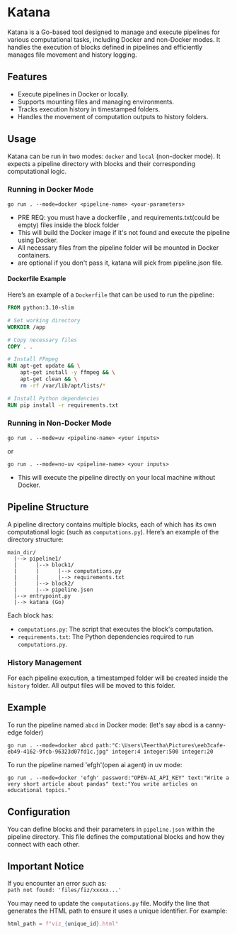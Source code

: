 # Katana

Katana is a Go-based tool designed to manage and execute pipelines for various computational tasks, including Docker and non-Docker modes. It handles the execution of blocks defined in pipelines and efficiently manages file movement and history logging.

## Features

- Execute pipelines in Docker or locally.
- Supports mounting files and managing environments.
- Tracks execution history in timestamped folders.
- Handles the movement of computation outputs to history folders.

## Usage

Katana can be run in two modes: `docker` and `local` (non-docker mode). It expects a pipeline directory with blocks and their corresponding computational logic.

### Running in Docker Mode

```
go run . --mode=docker <pipeline-name> <your-parameters>
```
- PRE REQ: you must have a dockerfile , and requirements.txt(could be empty) files inside the block folder
- This will build the Docker image if it's not found and execute the pipeline using Docker.
- All necessary files from the pipeline folder will be mounted in Docker containers.
- <your-parameters> are optional if you don't pass it, katana will pick from pipeline.json file.

#### Dockerfile Example

Here’s an example of a `Dockerfile` that can be used to run the pipeline:

```Dockerfile
FROM python:3.10-slim

# Set working directory
WORKDIR /app

# Copy necessary files
COPY . .

# Install FFmpeg
RUN apt-get update && \
    apt-get install -y ffmpeg && \
    apt-get clean && \
    rm -rf /var/lib/apt/lists/*

# Install Python dependencies
RUN pip install -r requirements.txt
```


### Running in Non-Docker Mode

```
go run . --mode=uv <pipeline-name> <your inputs>
```
or
```
go run . --mode=no-uv <pipeline-name> <your inputs>
```

- This will execute the pipeline directly on your local machine without Docker.

## Pipeline Structure

A pipeline directory contains multiple blocks, each of which has its own computational logic (such as `computations.py`). Here’s an example of the directory structure:

```
main_dir/
  |--> pipeline1/
  |      |--> block1/
  |      |      |--> computations.py
  |      |      |--> requirements.txt
  |      |--> block2/
  |      |--> pipeline.json
  |--> entrypoint.py
  |--> katana (Go)
```

Each block has:

- `computations.py`: The script that executes the block's computation.
- `requirements.txt`: The Python dependencies required to run `computations.py`.

### History Management

For each pipeline execution, a timestamped folder will be created inside the `history` folder. All output files will be moved to this folder.

## Example

To run the pipeline named `abcd` in Docker mode: (let's say abcd is a canny-edge folder)

```
go run . --mode=docker abcd path:"C:\Users\Teertha\Pictures\eeb3cafe-eb49-4162-9fcb-96323d07fd1c.jpg" integer:4 integer:500 integer:20
```

To run the pipeline named 'efgh'(open ai agent) in uv mode:
```
go run . --mode=docker 'efgh' password:"OPEN-AI_API_KEY" text:"Write a very short article about pandas" text:"You write articles on educational topics."
```

## Configuration

You can define blocks and their parameters in `pipeline.json` within the pipeline directory. This file defines the computational blocks and how they connect with each other.


## Important Notice

If you encounter an error such as:  
`path not found: 'files/fiz/xxxxx...'`  

You may need to update the `computations.py` file. Modify the line that generates the HTML path to ensure it uses a unique identifier. For example:

```python
html_path = f"viz_{unique_id}.html"
```
